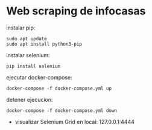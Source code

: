 # Web scraping de infocasas

instalar pip:
```
sudo apt update
sudo apt install python3-pip
```

instalar selenium:
```
pip install selenium
```

ejecutar docker-compose:
```
docker-compose -f docker-compose.yml up
```
detener ejecucion:
```
docker-compose -f docker-compose.yml down
```


* visualizar Selenium Grid en local: 127.0.0.1:4444
